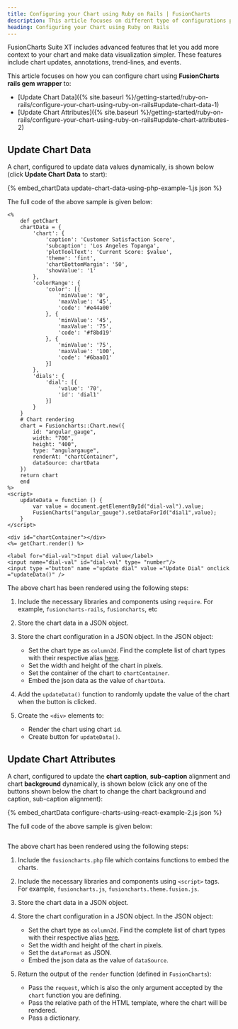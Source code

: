 ```yaml
---
title: Configuring your Chart using Ruby on Rails | FusionCharts
description: This article focuses on different type of configurations possible using the Ruby on Rails.
heading: Configuring your Chart using Ruby on Rails
---
```


FusionCharts Suite XT includes advanced features that let you add more context to your chart and make data visualization simpler. These features include chart updates, annotations, trend-lines, and events.

This article focuses on how you can configure chart using **FusionCharts rails gem wrapper** to:

* [Update Chart Data]({% site.baseurl %}/getting-started/ruby-on-rails/configure-your-chart-using-ruby-on-rails#update-chart-data-1)
* [Update Chart Attributes]({% site.baseurl %}/getting-started/ruby-on-rails/configure-your-chart-using-ruby-on-rails#update-chart-attributes-2)

## Update Chart Data

A chart, configured to update data values dynamically, is shown below (click **Update Chart Data** to start):

{% embed_chartData update-chart-data-using-php-example-1.js json %}

The full code of the above sample is given below:

```
<%
    def getChart
    chartData = {
        'chart': {
            'caption': 'Customer Satisfaction Score',
            'subcaption': 'Los Angeles Topanga',
            'plotToolText': 'Current Score: $value',
            'theme': 'fint',
            'chartBottomMargin': '50',
            'showValue': '1'
        },
        'colorRange': {
            'color': [{
                'minValue': '0',
                'maxValue': '45',
                'code': '#e44a00'
            }, {
                'minValue': '45',
                'maxValue': '75',
                'code': '#f8bd19'
            }, {
                'minValue': '75',
                'maxValue': '100',
                'code': '#6baa01'
            }]
        },
        'dials': {
            'dial': [{
                'value': '70',
                'id': 'dial1'
            }]
        }
    }
    # Chart rendering 
    chart = Fusioncharts::Chart.new({
        id: "angular_gauge",
        width: "700",
        height: "400",
        type: "angulargauge",
        renderAt: "chartContainer",
        dataSource: chartData
    })
    return chart
    end
%>
<script>
    updateData = function () {
        var value = document.getElementById("dial-val").value;
        FusionCharts("angular_gauge").setDataForId("dial1",value);
    }
</script>

<div id="chartContainer"></div>
<%= getChart.render() %>

<label for="dial-val">Input dial value</label>
<input name="dial-val" id="dial-val" type= "number"/>
<input type ="button" name ="update dial" value ="Update Dial" onclick ="updateData()" />
```

The above chart has been rendered using the following steps:

1. Include the necessary libraries and components using `require`. For example, `fusioncharts-rails`, `fusioncharts`, etc

2. Store the chart data in a JSON object.

3. Store the chart configuration in a JSON object. In the JSON object:
    * Set the chart type as `column2d`. Find the complete list of chart types with their respective alias [here](https://www.fusioncharts.com/dev/chart-guide/list-of-charts).
    * Set the width and height of the chart in pixels. 
    * Set the container of the chart to `chartContainer`.
    * Embed the json data as the value of `chartData`.

4. Add the `updateData()` function to randomly update the value of the chart when the button is clicked.

5. Create the `<div>` elements to:
    * Render the chart using chart `id`.
    * Create button for `updateData()`.

## Update Chart Attributes

A chart, configured to update the **chart caption**, **sub-caption** alignment and chart **background** dynamically, is shown below (click any one of the buttons shown below the chart to change the chart background and caption, sub-caption alignment):

{% embed_chartData configure-charts-using-react-example-2.js json %}

The full code of the above sample is given below:

```

```

The above chart has been rendered using the following steps:

1. Include the `fusioncharts.php` file which contains functions to embed the charts.

2. Include the necessary libraries and components using `<script>` tags. For example, `fusioncharts.js`, `fusioncharts.theme.fusion.js`.

3. Store the chart data in a JSON object.

4. Store the chart configuration in a JSON object. In the JSON object:
    * Set the chart type as `column2d`. Find the complete list of chart types with their respective alias [here](https://www.fusioncharts.com/dev/chart-guide/list-of-charts).
    * Set the width and height of the chart in pixels. 
    * Set the `dataFormat` as JSON.
    * Embed the json data as the value of `dataSource`.

5. Return the output of the `render` function (defined in `FusionCharts`):
    * Pass the `request`, which is also the only argument accepted by the `chart` function you are defining.
    * Pass the relative path of the HTML template, where the chart will be rendered.
    * Pass a dictionary.